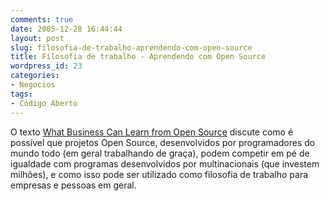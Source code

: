 ```yaml
---
comments: true
date: 2005-12-28 16:44:44
layout: post
slug: filosofia-de-trabalho-aprendendo-com-open-source
title: Filosofia de trabalho - Aprendendo com Open Source
wordpress_id: 23
categories:
- Negocios
tags:
- Código Aberto
---
```


O texto [What Business Can Learn from Open Source](http://www.paulgraham.com/opensource.html) discute como é possível que projetos Open Source, desenvolvidos por programadores do mundo todo (em geral trabalhando de graça), podem competir em pé de igualdade com programas desenvolvidos por multinacionais (que investem milhões), e como isso pode ser utilizado como filosofia de trabalho para empresas e pessoas em geral.


> 

